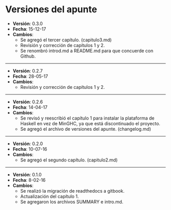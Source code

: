 # Versiones del apunte

- **Versión**: 0.3.0
- **Fecha**: 15-12-17
- **Cambios**:
    * Se agregó el tercer capítulo. (capitulo3.md) 
    * Revisión y corrección de capítulos 1 y 2.
    * Se renombró introd.md a README.md para que concuerde con Github.

******

- **Versión**: 0.2.7
- **Fecha**: 28-05-17
- **Cambios**:
    * Revisión y corrección de capítulos 1 y 2.

******

- **Versión**: 0.2.6
- **Fecha**: 14-04-17
- **Cambios**:
    * Se revisó y reescribió el capítulo 1 para instalar la plataforma de Haskell en vez de MinGHC, ya que está discontinuado el proyecto.
    * Se agregó el archivo de versiones del apunte. (changelog.md)

******

- **Versión**: 0.2.0
- **Fecha**: 10-07-16
- **Cambios**: 
    * Se agregó el segundo capítulo. (capitulo2.md) 

******

- **Versión**: 0.1.0
- **Fecha**: 8-02-16
- **Cambios**: 
    * Se realizó la migración de readthedocs a gitbook.
    * Actualización del capítulo 1.
    * Se agregaron los archivos SUMMARY e intro.md.
